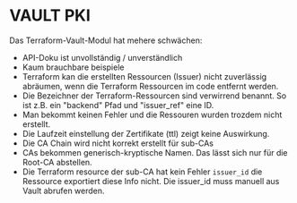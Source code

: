 VAULT PKI
=========

Das Terraform-Vault-Modul hat mehere schwächen:

- API-Doku ist unvollständig / unverständlich
- Kaum brauchbare beispiele
- Terraform kan die erstellten Ressourcen (Issuer) nicht zuverlässig abräumen, wenn die Terraform Ressourcen im code entfernt werden.
- Die Bezeichner der Terraform-Ressourcen sind verwirrend benannt. So ist z.B. ein "backend" Pfad und "issuer_ref" eine ID.
- Man bekommt keinen Fehler und die Ressouren wurden trozdem nicht erstellt.
- Die Laufzeit einstellung der Zertifikate (ttl) zeigt keine Auswirkung.
- Die CA Chain wird nicht korrekt erstellt für sub-CAs
- CAs bekommen generisch-kryptische Namen. Das lässt sich nur für die Root-CA abstellen.
- Die Terraform resource der sub-CA hat kein Fehler `issuer_id` die Ressource exportiert diese Info nicht. Die issuer_id muss manuell aus Vault abrufen werden.